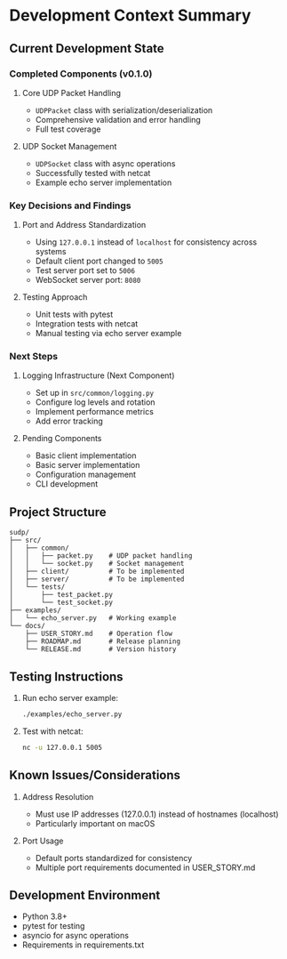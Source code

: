 # Development Context Summary

## Current Development State

### Completed Components (v0.1.0)
1. Core UDP Packet Handling
   - `UDPPacket` class with serialization/deserialization
   - Comprehensive validation and error handling
   - Full test coverage

2. UDP Socket Management
   - `UDPSocket` class with async operations
   - Successfully tested with netcat
   - Example echo server implementation

### Key Decisions and Findings
1. Port and Address Standardization
   - Using `127.0.0.1` instead of `localhost` for consistency across systems
   - Default client port changed to `5005`
   - Test server port set to `5006`
   - WebSocket server port: `8080`

2. Testing Approach
   - Unit tests with pytest
   - Integration tests with netcat
   - Manual testing via echo server example

### Next Steps
1. Logging Infrastructure (Next Component)
   - Set up in `src/common/logging.py`
   - Configure log levels and rotation
   - Implement performance metrics
   - Add error tracking

2. Pending Components
   - Basic client implementation
   - Basic server implementation
   - Configuration management
   - CLI development

## Project Structure
```
sudp/
├── src/
│   ├── common/
│   │   ├── packet.py    # UDP packet handling
│   │   └── socket.py    # Socket management
│   ├── client/          # To be implemented
│   ├── server/          # To be implemented
│   └── tests/
│       ├── test_packet.py
│       └── test_socket.py
├── examples/
│   └── echo_server.py   # Working example
└── docs/
    ├── USER_STORY.md    # Operation flow
    ├── ROADMAP.md       # Release planning
    └── RELEASE.md       # Version history
```

## Testing Instructions
1. Run echo server example:
   ```bash
   ./examples/echo_server.py
   ```

2. Test with netcat:
   ```bash
   nc -u 127.0.0.1 5005
   ```

## Known Issues/Considerations
1. Address Resolution
   - Must use IP addresses (127.0.0.1) instead of hostnames (localhost)
   - Particularly important on macOS

2. Port Usage
   - Default ports standardized for consistency
   - Multiple port requirements documented in USER_STORY.md

## Development Environment
- Python 3.8+
- pytest for testing
- asyncio for async operations
- Requirements in requirements.txt 